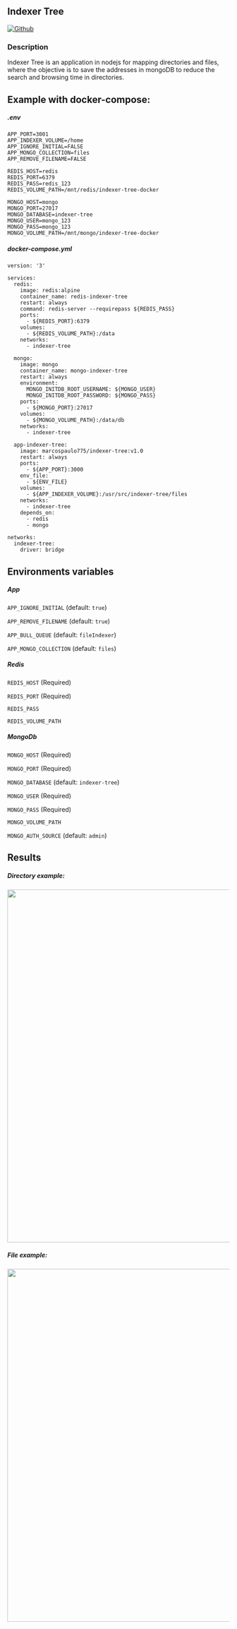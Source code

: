 ## Indexer Tree

[![Github](https://img.shields.io/badge/GitHub-100000?style=for-the-badge&logo=github&logoColor=white)](https://github.com/MarcosPaulo775/indexer-tree-docker)

### Description

Indexer Tree is an application in nodejs for mapping directories and files, where the objective is to save the addresses in mongoDB to reduce the search and browsing time in directories.

## Example with docker-compose:

##### .env

```
APP_PORT=3001
APP_INDEXER_VOLUME=/home
APP_IGNORE_INITIAL=FALSE
APP_MONGO_COLLECTION=files
APP_REMOVE_FILENAME=FALSE

REDIS_HOST=redis
REDIS_PORT=6379
REDIS_PASS=redis_123
REDIS_VOLUME_PATH=/mnt/redis/indexer-tree-docker

MONGO_HOST=mongo
MONGO_PORT=27017
MONGO_DATABASE=indexer-tree
MONGO_USER=mongo_123
MONGO_PASS=mongo_123
MONGO_VOLUME_PATH=/mnt/mongo/indexer-tree-docker
```

##### docker-compose.yml

```
version: '3'

services:
  redis:
    image: redis:alpine
    container_name: redis-indexer-tree
    restart: always
    command: redis-server --requirepass ${REDIS_PASS}
    ports:
      - ${REDIS_PORT}:6379
    volumes:
      - ${REDIS_VOLUME_PATH}:/data
    networks:
      - indexer-tree

  mongo:
    image: mongo
    container_name: mongo-indexer-tree
    restart: always
    environment:
      MONGO_INITDB_ROOT_USERNAME: ${MONGO_USER}
      MONGO_INITDB_ROOT_PASSWORD: ${MONGO_PASS}
    ports:
      - ${MONGO_PORT}:27017
    volumes:
      - ${MONGO_VOLUME_PATH}:/data/db
    networks:
      - indexer-tree

  app-indexer-tree:
    image: marcospaulo775/indexer-tree:v1.0
    restart: always
    ports:
      - ${APP_PORT}:3000
    env_file:
      - ${ENV_FILE}
    volumes:
      - ${APP_INDEXER_VOLUME}:/usr/src/indexer-tree/files
    networks:
      - indexer-tree
    depends_on:
      - redis
      - mongo

networks:
  indexer-tree:
    driver: bridge

```

## Environments variables
##### App

`APP_IGNORE_INITIAL` (default: `true`)

`APP_REMOVE_FILENAME` (default: `true`)

`APP_BULL_QUEUE` (default: `fileIndexer`)

`APP_MONGO_COLLECTION` (default: `files`)

##### Redis

`REDIS_HOST` (Required)

`REDIS_PORT` (Required)

`REDIS_PASS`

`REDIS_VOLUME_PATH`

##### MongoDb

`MONGO_HOST` (Required)

`MONGO_PORT` (Required)

`MONGO_DATABASE` (default: `indexer-tree`)

`MONGO_USER` (Required)

`MONGO_PASS` (Required)

`MONGO_VOLUME_PATH`

`MONGO_AUTH_SOURCE` (default: `admin`)

## Results

##### Directory example:

<img src="https://uploaddeimagens.com.br/images/003/352/565/original/print_directory.png?1627318493" width=800px>

##### File example:

<img src="https://uploaddeimagens.com.br/images/003/352/606/original/print_file.png?1627319156" width=800px>
